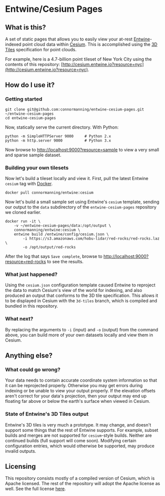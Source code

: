 # Entwine/Cesium Pages

## What is this?
A set of static pages that allows you to easily view your at-rest [Entwine](https://entwine.io)-indexed point cloud data within [Cesium](https://cesiumjs.org).  This is accomplished using the [3D Tiles](https://github.com/AnalyticalGraphicsInc/3d-tiles) specification for point clouds.

For example, here is a 4.7-billion point tileset of New York City using the contents of this repository: [http://cesium.entwine.io?resource=nyc](http://cesium.entwine.io?resource=nyc).

## How do I use it?

### Getting started
```
git clone git@github.com:connormanning/entwine-cesium-pages.git ~/entwine-cesium-pages
cd entwine-cesium-pages
```

Now, statically serve the current directory.  With Python:
```
python -m SimpleHTTPServer 9000     # Python 2.x
python -m http.server 9000          # Python 3.x
```

Now browse to [http://localhost:9000?resource=sample](http://localhost:9000?resource=sample) to view a very small and sparse sample dataset.

### Building your own tilesets
Now let's build a tileset locally and view it.  First, pull the latest Entwine `cesium` tag with [Docker](https://www.docker.com/).
```
docker pull connormanning/entwine:cesium
```

Now let's build a small sample set using Entwine's `cesium` template, sending our output to the `data` subdirectory of the `entwine-cesium-pages` repository we cloned earlier.

```
docker run -it \
    -v ~/entwine-cesium-pages/data:/opt/output \
    connormanning/entwine:cesium \
    entwine build /entwine/config/cesium.json \
        -i https://s3.amazonaws.com/hobu-lidar/red-rocks/red-rocks.laz \
        -o /opt/output/red-rocks
```

After the log that says `Save complete`, browse to [http://localhost:9000?resource=red-rocks](http://localhost:9000?resource=red-rocks) to see the results.

### What just happened?
Using the `cesium.json` configuration template caused Entwine to reproject the data to match Cesium's view of the world for indexing, and also produced an output that conforms to the 3D tile specification.  This allows it to be displayed in Cesium with the `3d-tiles` branch, which is compiled and bundled in this repository.

### What next?
By replacing the arguments to `-i` (input) and `-o` (output) from the command above, you can build more of your own datasets locally and view them in Cesium.

## Anything else?

### What could go wrong?
Your data needs to contain accurate coordinate system information so that it can be reprojected properly.  Otherwise you may get errors during indexing or be unable to view your output properly.  If the elevation offsets aren't correct for your data's projection, then your output may end up floating far above or below the earth's surface when viewed in Cesium.

### State of Entwine's 3D Tiles output
Entwine's 3D tiles is very much a prototype.  It may change, and doesn't support some things that the rest of Entwine supports.  For example, subset builds and merges are not supported for `cesium`-style builds.  Neither are continued builds (full support will come soon).  Modifying certain configuration entries, which would otherwise be supported, may produce invalid outputs.

## Licensing
This repository consists mostly of a compiled version of Cesium, which is Apache licensed.  The rest of the repository will adopt the Apache license as well.  See the full license [here](https://github.com/connormanning/entwine-cesium-pages/blob/master/LICENSE.md).

